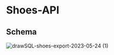 # Shoes-API

## Schema

![drawSQL-shoes-export-2023-05-24 (1)](https://github.com/Jessie-Baron/Shoes-API/assets/101578812/ecfea054-7cb0-422c-990c-b3e02f26fd98)
